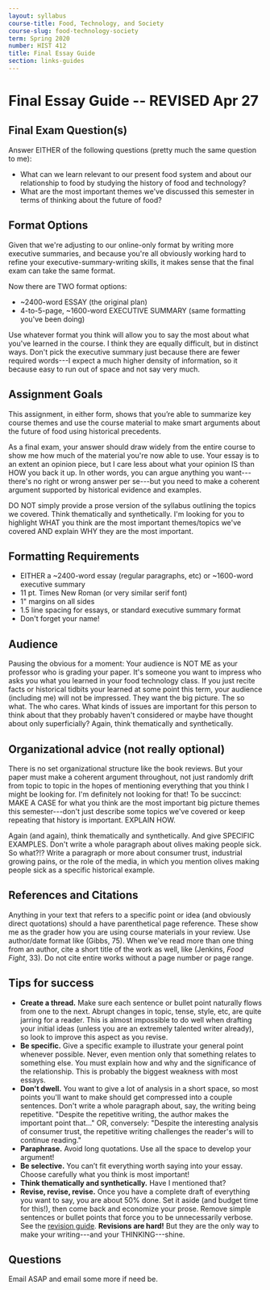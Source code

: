 ```yaml
---
layout: syllabus
course-title: Food, Technology, and Society
course-slug: food-technology-society
term: Spring 2020
number: HIST 412
title: Final Essay Guide
section: links-guides
---
```


# Final Essay Guide -- REVISED Apr 27


## Final Exam Question(s)
Answer EITHER of the following questions (pretty much the same question to me):
* What can we learn relevant to our present food system and about our relationship to food by studying the history of food and technology?
* What are the most important themes we've discussed this semester in terms of thinking about the future of food?

## Format Options
Given that we're adjusting to our online-only format by writing more executive summaries, and because you're all obviously working hard to refine your executive-summary-writing skills, it makes sense that the final exam can take the same format.

Now there are TWO format options:
* ~2400-word ESSAY (the original plan)
* 4-to-5-page, ~1600-word EXECUTIVE SUMMARY (same formatting you've been doing)

Use whatever format you think will allow you to say the most about what you've learned in the course. I think they are equally difficult, but in distinct ways. Don't pick the executive summary just because there are fewer required words---I expect a much higher density of information, so it because easy to run out of space and not say very much.


## Assignment Goals
This assignment, in either form, shows that you’re able to summarize key course themes and use the course material to make smart arguments about the future of food using historical precedents.

As a final exam, your answer should draw widely from the entire course to show me how much of the material you're now able to use. Your essay is to an extent an opinion piece, but I care less about what your opinion IS than HOW you back it up. In other words, you can argue anything you want---there's no right or wrong answer per se---but you need to make a coherent argument supported by historical evidence and examples.

DO NOT simply provide a prose version of the syllabus outlining the topics we covered. Think thematically and synthetically. I'm looking for you to highlight WHAT you think are the most important themes/topics we've covered AND explain WHY they are the most important.


## Formatting Requirements
- EITHER a ~2400-word essay (regular paragraphs, etc) or ~1600-word executive summary
- 11 pt. Times New Roman (or very similar serif font)
- 1" margins on all sides
- 1.5 line spacing for essays, or standard executive summary format
- Don't forget your name!

## Audience
Pausing the obvious for a moment: Your audience is NOT ME as your professor who is grading your paper. It's someone you want to impress who asks you what you learned in your food technology class. If you just recite facts or historical tidbits your learned at some point this term, your audience (including me) will not be impressed. They want the big picture. The so what. The who cares. What kinds of issues are important for this person to think about that they probably haven't considered or maybe have thought about only superficially? Again, think thematically and synthetically.

## Organizational advice (not really optional)
There is no set organizational structure like the book reviews. But your paper must make a coherent argument throughout, not just randomly drift from topic to topic in the hopes of mentioning everything that you think I might be looking for. I'm definitely not looking for that! To be succinct: MAKE A CASE for what you think are the most important big picture themes this semester---don't just describe some topics we've covered or keep repeating that history is important. EXPLAIN HOW.

Again (and again), think thematically and synthetically. And give SPECIFIC EXAMPLES. Don't write a whole paragraph about olives making people sick. So what?!? Write a paragraph or more about consumer trust, industrial growing pains, or the role of the media, in which you mention olives making people sick as a specific historical example.


## References and Citations
Anything in your text that refers to a specific point or idea (and obviously direct quotations) should a have parenthetical page reference. These show me as the grader how you are using course materials in your review. Use author/date format like (Gibbs, 75). When we've read more than one thing from an author, cite a short title of the work as well, like (Jenkins, _Food Fight_, 33). Do not cite entire works without a page number or page range.


## Tips for success
 - **Create a thread.** Make sure each sentence or bullet point naturally flows from one to the next. Abrupt changes in topic, tense, style, etc, are quite jarring for a reader. This is almost impossible to do well when drafting your initial ideas (unless you are an extremely talented writer already), so look to improve this aspect as you revise.
 - **Be specific.** Give a specific example to illustrate your general point whenever possible. Never, even mention only that something relates to something else. You must explain how and why and the significance of the relationship. This is probably the biggest weakness with most essays.
 - **Don't dwell.** You want to give a lot of analysis in a short space, so most points you'll want to make should get compressed into a couple sentences. Don't write a whole paragraph about, say, the writing being repetitive. "Despite the repetitive writing, the author makes the important point that..." OR, conversely: "Despite the interesting analysis of consumer trust, the repetitive writing challenges the reader's will to continue reading."
 - **Paraphrase.** Avoid long quotations. Use all the space to develop your argument!
 - **Be selective.** You can’t fit everything worth saying into your essay. Choose carefully what you think is most important!
 - **Think thematically and synthetically.** Have I mentioned that?
 - **Revise, revise, revise.** Once you have a complete draft of everything you want to say, you are about 50% done. Set it aside (and budget time for this!), then come back and economize your prose. Remove simple sentences or bullet points that force you to be unnecessarily verbose. See the [revision guide](writing-advice). **Revisions are hard!** But they are the only way to make your writing---and your THINKING---shine.


## Questions
Email ASAP and email some more if need be.
